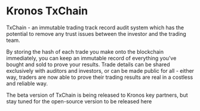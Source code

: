 # Kronos TxChain

TxChain - an immutable trading track record audit system which has the potential to remove any trust issues between the investor and the trading team.

By storing the hash of each trade you make onto the blockchain immediately, you can keep an immutable record of everything you’ve bought and sold to prove your results. Trade details can be shared exclusively with auditors and investors, or can be made public for all - either way, traders are now able to prove their trading results are real in a costless and reliable way.

The beta version of TxChain is being released to Kronos key partners, but stay tuned for the open-source version to be released here
